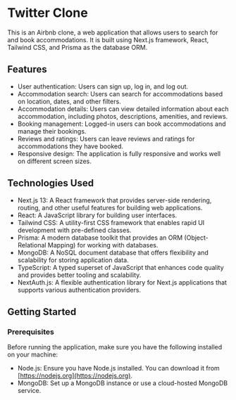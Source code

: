 # Twitter Clone

This is an Airbnb clone, a web application that allows users to search for and book accommodations. It is built using Next.js framework, React, Tailwind CSS, and Prisma as the database ORM.

## Features

- User authentication: Users can sign up, log in, and log out.
- Accommodation search: Users can search for accommodations based on location, dates, and other filters.
- Accommodation details: Users can view detailed information about each accommodation, including photos, descriptions, amenities, and reviews.
- Booking management: Logged-in users can book accommodations and manage their bookings.
- Reviews and ratings: Users can leave reviews and ratings for accommodations they have booked.
- Responsive design: The application is fully responsive and works well on different screen sizes.

## Technologies Used

- Next.js 13: A React framework that provides server-side rendering, routing, and other useful features for building web applications.
- React: A JavaScript library for building user interfaces.
- Tailwind CSS: A utility-first CSS framework that enables rapid UI development with pre-defined classes.
- Prisma: A modern database toolkit that provides an ORM (Object-Relational Mapping) for working with databases.
- MongoDB: A NoSQL document database that offers flexibility and scalability for storing application data.
- TypeScript: A typed superset of JavaScript that enhances code quality and provides better tooling and scalability.
- NextAuth.js: A flexible authentication library for Next.js applications that supports various authentication providers.

## Getting Started

### Prerequisites

Before running the application, make sure you have the following installed on your machine:

- Node.js: Ensure you have Node.js installed. You can download it from [https://nodejs.org](https://nodejs.org).
- MongoDB: Set up a MongoDB instance or use a cloud-hosted MongoDB service.
